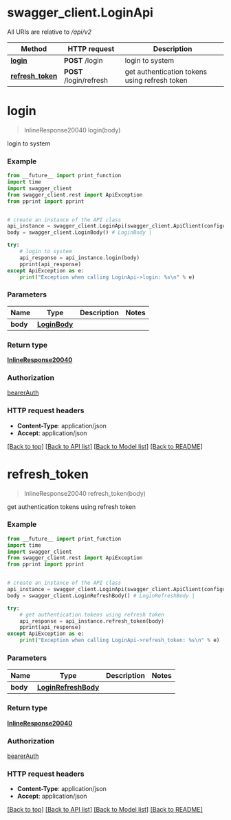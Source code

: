 # swagger_client.LoginApi

All URIs are relative to */api/v2*

Method | HTTP request | Description
------------- | ------------- | -------------
[**login**](LoginApi.md#login) | **POST** /login | login to system
[**refresh_token**](LoginApi.md#refresh_token) | **POST** /login/refresh | get authentication tokens using refresh token

# **login**
> InlineResponse20040 login(body)

login to system

### Example
```python
from __future__ import print_function
import time
import swagger_client
from swagger_client.rest import ApiException
from pprint import pprint


# create an instance of the API class
api_instance = swagger_client.LoginApi(swagger_client.ApiClient(configuration))
body = swagger_client.LoginBody() # LoginBody | 

try:
    # login to system
    api_response = api_instance.login(body)
    pprint(api_response)
except ApiException as e:
    print("Exception when calling LoginApi->login: %s\n" % e)
```

### Parameters

Name | Type | Description  | Notes
------------- | ------------- | ------------- | -------------
 **body** | [**LoginBody**](LoginBody.md)|  | 

### Return type

[**InlineResponse20040**](InlineResponse20040.md)

### Authorization

[bearerAuth](../README.md#bearerAuth)

### HTTP request headers

 - **Content-Type**: application/json
 - **Accept**: application/json

[[Back to top]](#) [[Back to API list]](../README.md#documentation-for-api-endpoints) [[Back to Model list]](../README.md#documentation-for-models) [[Back to README]](../README.md)

# **refresh_token**
> InlineResponse20040 refresh_token(body)

get authentication tokens using refresh token

### Example
```python
from __future__ import print_function
import time
import swagger_client
from swagger_client.rest import ApiException
from pprint import pprint


# create an instance of the API class
api_instance = swagger_client.LoginApi(swagger_client.ApiClient(configuration))
body = swagger_client.LoginRefreshBody() # LoginRefreshBody | 

try:
    # get authentication tokens using refresh token
    api_response = api_instance.refresh_token(body)
    pprint(api_response)
except ApiException as e:
    print("Exception when calling LoginApi->refresh_token: %s\n" % e)
```

### Parameters

Name | Type | Description  | Notes
------------- | ------------- | ------------- | -------------
 **body** | [**LoginRefreshBody**](LoginRefreshBody.md)|  | 

### Return type

[**InlineResponse20040**](InlineResponse20040.md)

### Authorization

[bearerAuth](../README.md#bearerAuth)

### HTTP request headers

 - **Content-Type**: application/json
 - **Accept**: application/json

[[Back to top]](#) [[Back to API list]](../README.md#documentation-for-api-endpoints) [[Back to Model list]](../README.md#documentation-for-models) [[Back to README]](../README.md)

